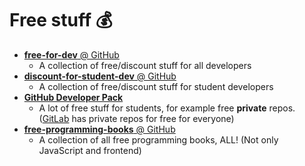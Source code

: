 # Free stuff :moneybag:

* [__free-for-dev__ @ GitHub](https://github.com/ripienaar/free-for-dev)
    - A collection of free/discount stuff for all developers
* [__discount-for-student-dev__ @ GitHub](https://github.com/AchoArnold/discount-for-student-dev)
    - A collection of free/discount stuff for student developers
* [__GitHub Developer Pack__](https://education.github.com/pack)
    - A lot of free stuff for students, for example free **private** repos. ([GitLab](https://about.gitlab.com/) has private repos for free for everyone)
* [__free-programming-books__ @ GitHub](https://github.com/vhf/free-programming-books/blob/master/free-programming-books.md)
    - A collection of all free programming books, ALL! (Not only JavaScript and frontend)